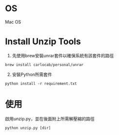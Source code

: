 # OS
Mac OS

# Install Unzip Tools

1. 先使用brew安裝unrar套件以確保系統有該套件的路徑
```
brew install carlocab/personal/unrar
```

2. 安裝Python所需套件
```
python install -r requirement.txt
```

# 使用
啟用unzip.py，並在後面附上所需解壓縮的路徑
```
python unzip.py [dir]
```
